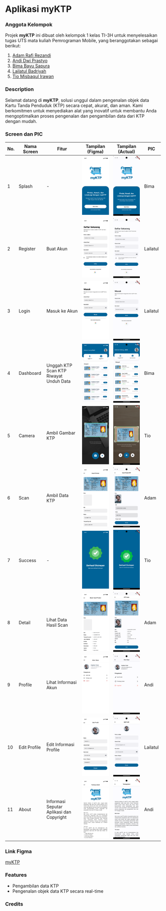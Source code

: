 
# **Aplikasi myKTP**

### **Anggota Kelompok**

Projek **myKTP** ini dibuat oleh kelompok 1 kelas TI-3H untuk menyelesaikan tugas UTS mata kuliah Pemrograman Mobile, yang beranggotakan sebagai berikut:

1. [Adam Rafi Rezandi](https://github.com/AdamPoi)
2. [Andi Dwi Prastyo](https://github.com/andidprastyo)
3. [Bima Bayu Sapura](https://github.com/BimaBayuUWUUU)
4. [Lailatul Badriyah](https://github.com/lailatulbadriyah24)
5. [Tio Misbaqul Irawan](https://github.com/indmind)

### **Description**

Selamat datang di **myKTP**, solusi unggul dalam pengenalan objek data Kartu Tanda Penduduk (KTP) secara cepat, akurat, dan aman. Kami berkomitmen untuk menyediakan alat yang inovatif untuk membantu Anda mengoptimalkan proses pengenalan dan pengambilan data dari KTP dengan mudah.

### **Screen dan PIC**
<table>
  <thead>
    <tr>
      <th>No.</th>
      <th>Nama Screen</th>
      <th>Fitur</th>
      <th>Tampilan (Figma)</th>
      <th>Tampilan (Actual)</th>
      <th>PIC</th>
    </tr>
  </thead>
  <tbody>
    <tr>
      <td>1</td>
      <td>Splash</td>
      <td>-</td>
      <td><img src="./docs/splash_screen_figma.png" alt="Screenshot" width="200"></td>
      <td><img src="./docs/splash_screen.png" alt="Screenshot" width="200"></td>
      <td>Bima</td>
    </tr>
    <tr>
      <td>2</td>
      <td>Register</td>
      <td>Buat Akun</td>
      <td><img src="./docs/register_screen_figma.png" alt="Screenshot" width="200"></td>
      <td><img src="./docs/register_screen.png" alt="Screenshot" width="200"></td>
      <td>Lailatul</td>
    </tr>
    <tr>
      <td>3</td>
      <td>Login</td>
      <td>Masuk ke Akun</td>
      <td><img src="./docs/login_screen_figma.png" alt="Screenshot" width="200"></td>
      <td><img src="./docs/login_screen.png" alt="Screenshot" width="200"></td>
      <td>Lailatul</td>
    </tr>
    <tr>
      <td>4</td>
      <td>Dashboard</td>
      <td>
        Unggah KTP <br/> Scan KTP <br/> Riwayat <br/> Unduh Data
      </td>
      <td><img src="./docs/home_screen_figma.png" alt="Screenshot" width="200"></td>
      <td><img src="./docs/home_screen.png" alt="Screenshot" width="200"></td>
      <td>Bima</td>
    </tr>
    <tr>
      <td>5</td>
      <td>Camera</td>
      <td>Ambil Gambar KTP</td>
      <td><img src="./docs/scan_screen_figma.png" alt="Screenshot" width="200"></td>
      <td><img src="./docs/scan_screen.png" alt="Screenshot" width="200"></td>
      <td>Tio</td>
    </tr>
    <tr>
      <td>6</td>
      <td>Scan</td>
      <td>Ambil Data KTP</td>
      <td><img src="./docs/scan_result_screen_figma.png" alt="Screenshot" width="200"></td>
      <td><img src="./docs/scan_result_screen.png" alt="Screenshot" width="200"></td>
      <td>Adam</td>
    </tr>
    <tr>
      <td>7</td>
      <td>Success</td>
      <td>-</td>
      <td><img src="./docs/success_screen_figma.png" alt="Screenshot" width="200"></td>
      <td><img src="./docs/success_screen.png" alt="Screenshot" width="200"></td>
      <td>Tio</td>
    </tr>
    <tr>
      <td>8</td>
      <td>Detail</td>
      <td>Lihat Data Hasil Scan</td>
      <td><img src="./docs/detail_screen_figma.png" alt="Screenshot" width="200"></td>
      <td><img src="./docs/detail_screen.png" alt="Screenshot" width="200"></td>
      <td>Adam</td>
    </tr>
    <tr>
      <td>9</td>
      <td>Profile</td>
      <td>Lihat Informasi Akun</td>
      <td><img src="./docs/profile_screen_figma.png" alt="Screenshot" width="200"></td>
      <td><img src="./docs/profile_screen.png" alt="Screenshot" width="200"></td>
      <td>Andi</td>
    </tr>
    <tr>
      <td>10</td>
      <td>Edit Profile</td>
      <td>Edit Informasi Profile</td>
      <td><img src="./docs/edit_profile_screen_figma.png" alt="Screenshot" width="200"></td>
      <td><img src="./docs/edit_profile_screen.png" alt="Screenshot" width="200"></td>
      <td>Lailatul</td>
    </tr>
    <tr>
      <td>11</td>
      <td>About</td>
      <td>Informasi Seputar Aplikasi dan Copyright</td>
      <td><img src="./docs/about_screen_figma.png" alt="Screenshot" width="200"></td>
      <td><img src="./docs/about_screen.png" alt="Screenshot" width="200"></td>
      <td>Andi</td>
    </tr>
  </tbody>
</table>

### **Link Figma**

[myKTP](https://www.figma.com/file/wPNvGmFh1RK1XG6IFo5pbW/Desain-UI?type=design&node-id=1-44797&mode=design&t=Ba2hSdCxFDb6XYsN-0)

### **Features**

- Pengambilan data KTP
- Pengenalan objek data KTP secara real-time

### **Credits**

